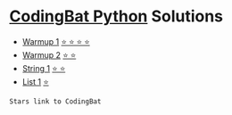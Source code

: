 # [CodingBat Python](https://codingbat.com/python) Solutions

- [Warmup 1](/warmup-1) [⭐ ⭐ ⭐ ⭐](https://codingbat.com/python/Warmup-1)
- [Warmup 2](/warmup-2) [⭐ ⭐](https://codingbat.com/python/Warmup-2)
- [String 1](/string-1) [⭐ ⭐](https://codingbat.com/python/String-1)
- [List 1](/list-1) [⭐](https://codingbat.com/python/List-1)

`Stars link to CodingBat`

